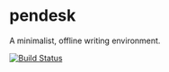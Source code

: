 # pendesk
A minimalist, offline writing environment.

[![Build Status](https://galileo.gmdianaty.com/buildStatus/icon?job=PenDesk)](https://galileo.gmdianaty.com/job/PenDesk/)
